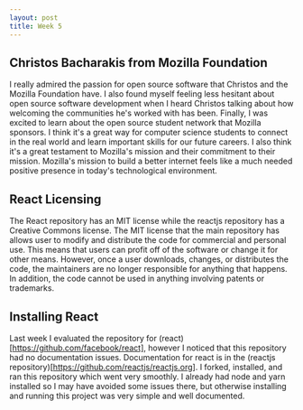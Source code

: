 ```yaml
---
layout: post
title: Week 5
---
```


## Christos Bacharakis from Mozilla Foundation

I really admired the passion for open source software that Christos and the Mozilla Foundation have. I also found myself feeling less hesitant about open source software development when I heard Christos talking about how welcoming the communities he's worked with has been. Finally, I was excited to learn about the open source student network that Mozilla sponsors. I think it's a great way for computer science students to connect in the real world and learn important skills for our future careers. I also think it's a great testament to Mozilla's mission and their commitment to their mission. Mozilla's mission to build a better internet feels like a much needed positive presence in today's technological environment.

## React Licensing

The React repository has an MIT license while the reactjs repository has a Creative Commons license. The MIT license that the main repository has allows user to modify and distribute the code for commercial and personal use. This means that users can profit off of the software or change it for other means. However, once a user downloads, changes, or distributes the code, the maintainers are no longer responsible for anything that happens. In addition, the code cannot be used in anything involving patents or trademarks.

## Installing React

Last week I evaluated the repository for (react)[https://github.com/facebook/react], however I noticed that this repository had no documentation issues. Documentation for react is in the (reactjs repository)[https://github.com/reactjs/reactjs.org]. I forked, installed, and ran this repository which went very smoothly. I already had node and yarn installed so I may have avoided some issues there, but otherwise installing and running this project was very simple and well documented.
